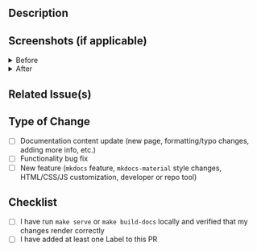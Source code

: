 ## Description
<!-- Describe your changes in detail -->

## Screenshots (if applicable)
<details>
<summary>Before</summary>

<!-- Add your "before" screenshots here via paste and ![]() image link/include syntax -->

</details>

<details>
<summary>After</summary>

<!-- Add your "after" screenshots here -->

</details>

## Related Issue(s)
<!-- If this PR is related to an issue, please link it here, e.g. "#1" -->

## Type of Change
<!-- Please check the one that applies to this PR using "x". -->
- [ ] Documentation content update (new page, formatting/typo changes, adding more info, etc.)
- [ ] Functionality bug fix
- [ ] New feature (`mkdocs` feature, `mkdocs-material` style changes, HTML/CSS/JS customization, developer or repo tool)

## Checklist
<!-- Please check the items that apply to this PR using "x". -->
- [ ] I have run `make serve` or `make build-docs` locally and verified that my changes render correctly
- [ ] I have added at least one Label to this PR

